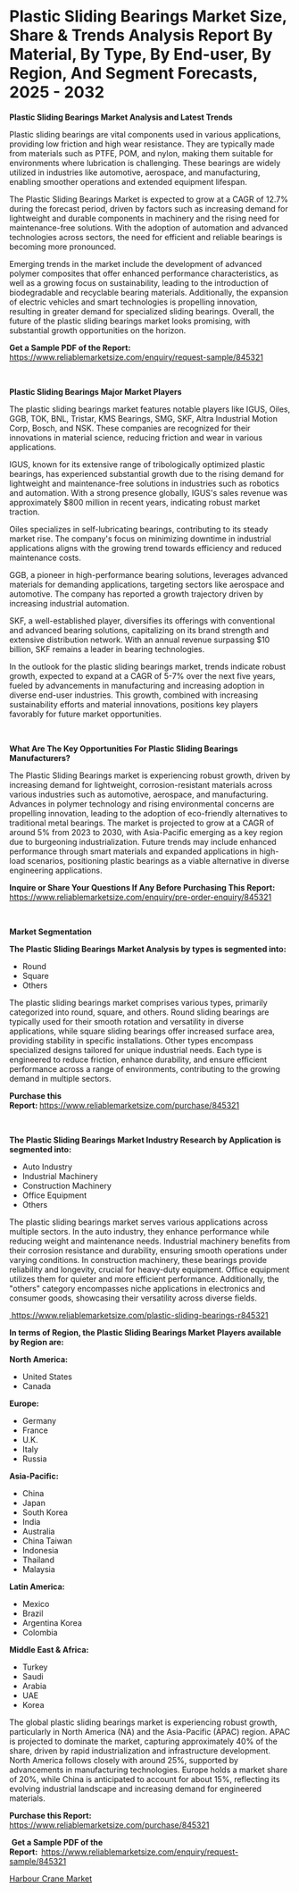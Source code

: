 <p><h1>Plastic Sliding Bearings Market Size, Share & Trends Analysis Report By Material, By Type, By End-user, By Region, And Segment Forecasts, 2025 - 2032</h1></p><p><strong>Plastic Sliding Bearings Market Analysis and Latest Trends</strong></p>
<p><p>Plastic sliding bearings are vital components used in various applications, providing low friction and high wear resistance. They are typically made from materials such as PTFE, POM, and nylon, making them suitable for environments where lubrication is challenging. These bearings are widely utilized in industries like automotive, aerospace, and manufacturing, enabling smoother operations and extended equipment lifespan.</p><p>The Plastic Sliding Bearings Market is expected to grow at a CAGR of 12.7% during the forecast period, driven by factors such as increasing demand for lightweight and durable components in machinery and the rising need for maintenance-free solutions. With the adoption of automation and advanced technologies across sectors, the need for efficient and reliable bearings is becoming more pronounced. </p><p>Emerging trends in the market include the development of advanced polymer composites that offer enhanced performance characteristics, as well as a growing focus on sustainability, leading to the introduction of biodegradable and recyclable bearing materials. Additionally, the expansion of electric vehicles and smart technologies is propelling innovation, resulting in greater demand for specialized sliding bearings. Overall, the future of the plastic sliding bearings market looks promising, with substantial growth opportunities on the horizon.</p></p>
<p><strong>Get a Sample PDF of the Report:&nbsp;</strong> <a href="https://www.reliablemarketsize.com/enquiry/request-sample/845321?utm_campaign=2528&utm_medium=2&utm_source=Github&utm_content=ia&utm_term=09042025&utm_id=plastic-sliding-bearings">https://www.reliablemarketsize.com/enquiry/request-sample/845321</a></p>
<p>&nbsp;</p>
<p><strong>Plastic Sliding Bearings Major Market Players</strong></p>
<p><p>The plastic sliding bearings market features notable players like IGUS, Oiles, GGB, TOK, BNL, Tristar, KMS Bearings, SMG, SKF, Altra Industrial Motion Corp, Bosch, and NSK. These companies are recognized for their innovations in material science, reducing friction and wear in various applications.</p><p>IGUS, known for its extensive range of tribologically optimized plastic bearings, has experienced substantial growth due to the rising demand for lightweight and maintenance-free solutions in industries such as robotics and automation. With a strong presence globally, IGUS's sales revenue was approximately $800 million in recent years, indicating robust market traction.</p><p>Oiles specializes in self-lubricating bearings, contributing to its steady market rise. The company's focus on minimizing downtime in industrial applications aligns with the growing trend towards efficiency and reduced maintenance costs. </p><p>GGB, a pioneer in high-performance bearing solutions, leverages advanced materials for demanding applications, targeting sectors like aerospace and automotive. The company has reported a growth trajectory driven by increasing industrial automation.</p><p>SKF, a well-established player, diversifies its offerings with conventional and advanced bearing solutions, capitalizing on its brand strength and extensive distribution network. With an annual revenue surpassing $10 billion, SKF remains a leader in bearing technologies.</p><p>In the outlook for the plastic sliding bearings market, trends indicate robust growth, expected to expand at a CAGR of 5-7% over the next five years, fueled by advancements in manufacturing and increasing adoption in diverse end-user industries. This growth, combined with increasing sustainability efforts and material innovations, positions key players favorably for future market opportunities.</p></p>
<p>&nbsp;</p>
<p><strong>What Are The Key Opportunities For Plastic Sliding Bearings Manufacturers?</strong></p>
<p><p>The Plastic Sliding Bearings market is experiencing robust growth, driven by increasing demand for lightweight, corrosion-resistant materials across various industries such as automotive, aerospace, and manufacturing. Advances in polymer technology and rising environmental concerns are propelling innovation, leading to the adoption of eco-friendly alternatives to traditional metal bearings. The market is projected to grow at a CAGR of around 5% from 2023 to 2030, with Asia-Pacific emerging as a key region due to burgeoning industrialization. Future trends may include enhanced performance through smart materials and expanded applications in high-load scenarios, positioning plastic bearings as a viable alternative in diverse engineering applications.</p></p>
<p><strong>Inquire or Share Your Questions If Any Before Purchasing This Report:</strong> <a href="https://www.reliablemarketsize.com/enquiry/pre-order-enquiry/845321?utm_campaign=2528&utm_medium=2&utm_source=Github&utm_content=ia&utm_term=09042025&utm_id=plastic-sliding-bearings">https://www.reliablemarketsize.com/enquiry/pre-order-enquiry/845321</a></p>
<p>&nbsp;</p>
<p><strong>Market Segmentation</strong></p>
<p><strong>The Plastic Sliding Bearings Market Analysis by types is segmented into:</strong></p>
<p><ul><li>Round</li><li>Square</li><li>Others</li></ul></p>
<p><p>The plastic sliding bearings market comprises various types, primarily categorized into round, square, and others. Round sliding bearings are typically used for their smooth rotation and versatility in diverse applications, while square sliding bearings offer increased surface area, providing stability in specific installations. Other types encompass specialized designs tailored for unique industrial needs. Each type is engineered to reduce friction, enhance durability, and ensure efficient performance across a range of environments, contributing to the growing demand in multiple sectors.</p></p>
<p><strong>Purchase this Report:&nbsp;</strong><a href="https://www.reliablemarketsize.com/purchase/845321?utm_campaign=2528&utm_medium=2&utm_source=Github&utm_content=ia&utm_term=09042025&utm_id=plastic-sliding-bearings">https://www.reliablemarketsize.com/purchase/845321</a></p>
<p>&nbsp;</p>
<p><strong>The Plastic Sliding Bearings Market Industry Research by Application is segmented into:</strong></p>
<p><ul><li>Auto Industry</li><li>Industrial Machinery</li><li>Construction Machinery</li><li>Office Equipment</li><li>Others</li></ul></p>
<p><p>The plastic sliding bearings market serves various applications across multiple sectors. In the auto industry, they enhance performance while reducing weight and maintenance needs. Industrial machinery benefits from their corrosion resistance and durability, ensuring smooth operations under varying conditions. In construction machinery, these bearings provide reliability and longevity, crucial for heavy-duty equipment. Office equipment utilizes them for quieter and more efficient performance. Additionally, the "others" category encompasses niche applications in electronics and consumer goods, showcasing their versatility across diverse fields.</p></p>
<p><a href="https://www.reliablemarketsize.com/plastic-sliding-bearings-r845321?utm_campaign=2528&utm_medium=2&utm_source=Github&utm_content=ia&utm_term=09042025&utm_id=plastic-sliding-bearings">&nbsp;https://www.reliablemarketsize.com/plastic-sliding-bearings-r845321</a></p>
<p><strong>In terms of Region, the Plastic Sliding Bearings Market Players available by Region are:</strong></p>
<p>
    <p> <strong> North America: </strong>
        <ul>
            <li>United States</li>
            <li>Canada</li>
        </ul>
        </p> 
    <p> <strong> Europe: </strong>
        <ul>
            <li>Germany</li>
            <li>France</li>
            <li>U.K.</li>
            <li>Italy</li>
            <li>Russia</li>
        </ul>
        </p> 
    <p> <strong> Asia-Pacific: </strong>
        <ul>
            <li>China</li>
            <li>Japan</li>
            <li>South Korea</li>
            <li>India</li>
            <li>Australia</li>
            <li>China Taiwan</li>
            <li>Indonesia</li>
            <li>Thailand</li>
            <li>Malaysia</li>
        </ul>
        </p> 
    <p> <strong> Latin America: </strong>
        <ul>
            <li>Mexico</li>
            <li>Brazil</li>
            <li>Argentina Korea</li>
            <li>Colombia</li>
        </ul>
        </p> 
    <p> <strong> Middle East & Africa: </strong>
        <ul>
            <li>Turkey</li>
            <li>Saudi</li>
            <li>Arabia</li>
            <li>UAE</li>
            <li>Korea</li>
        </ul>
    </p>
    </p>
<p><p>The global plastic sliding bearings market is experiencing robust growth, particularly in North America (NA) and the Asia-Pacific (APAC) region. APAC is projected to dominate the market, capturing approximately 40% of the share, driven by rapid industrialization and infrastructure development. North America follows closely with around 25%, supported by advancements in manufacturing technologies. Europe holds a market share of 20%, while China is anticipated to account for about 15%, reflecting its evolving industrial landscape and increasing demand for engineered materials.</p></p>
<p><strong>Purchase this Report: </strong><a href="https://www.reliablemarketsize.com/purchase/845321?utm_campaign=2528&utm_medium=2&utm_source=Github&utm_content=ia&utm_term=09042025&utm_id=plastic-sliding-bearings">https://www.reliablemarketsize.com/purchase/845321</a></p>
<p>&nbsp;<strong>Get a Sample PDF of the Report:&nbsp;&nbsp;</strong><a href="https://www.reliablemarketsize.com/enquiry/request-sample/845321?utm_campaign=2528&utm_medium=2&utm_source=Github&utm_content=ia&utm_term=09042025&utm_id=plastic-sliding-bearings">https://www.reliablemarketsize.com/enquiry/request-sample/845321</a></p>
<p><strong></strong></p>
<p><p><a href="https://github.com/DianaWilson796/Market-Research-Report-List-2/blob/main/harbour-crane-market.md?utm_campaign=2528&utm_medium=2&utm_source=Github&utm_content=ia&utm_term=09042025&utm_id=plastic-sliding-bearings">Harbour Crane Market</a></p></p>
